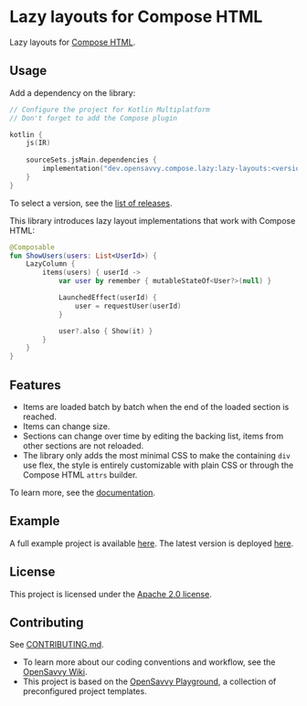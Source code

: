 # Lazy layouts for Compose HTML

Lazy layouts for [Compose HTML](https://github.com/JetBrains/compose-multiplatform#compose-html).

## Usage

Add a dependency on the library:
```kotlin
// Configure the project for Kotlin Multiplatform
// Don't forget to add the Compose plugin

kotlin {
	js(IR)
	
	sourceSets.jsMain.dependencies {
		implementation("dev.opensavvy.compose.lazy:lazy-layouts:<version>")
	}
}
```
To select a version, see the [list of releases](https://gitlab.com/opensavvy/ui/compose-lazy-html/-/releases).

This library introduces lazy layout implementations that work with Compose HTML:
```kotlin
@Composable
fun ShowUsers(users: List<UserId>) {
    LazyColumn {
        items(users) { userId ->
            var user by remember { mutableStateOf<User?>(null) }

            LaunchedEffect(userId) {
                user = requestUser(userId)
            }

            user?.also { Show(it) }
        }
    }
}
```

## Features

- Items are loaded batch by batch when the end of the loaded section is reached.
- Items can change size.
- Sections can change over time by editing the backing list, items from other sections are not reloaded.
- The library only adds the most minimal CSS to make the containing `div` use flex, the style is entirely customizable with plain CSS or through the Compose HTML `attrs` builder.

To learn more, see the [documentation](https://opensavvy.gitlab.io/ui/compose-lazy-html/api-docs/index.html).

## Example

A full example project is available [here](demo). The latest version is deployed [here](https://opensavvy.gitlab.io/ui/compose-lazy-html/demo/index.html).

## License

This project is licensed under the [Apache 2.0 license](LICENSE).

## Contributing

See [CONTRIBUTING.md](CONTRIBUTING.md).
- To learn more about our coding conventions and workflow, see the [OpenSavvy Wiki](https://gitlab.com/opensavvy/wiki/-/blob/main/README.md#wiki).
- This project is based on the [OpenSavvy Playground](docs/playground/README.md), a collection of preconfigured project templates.
